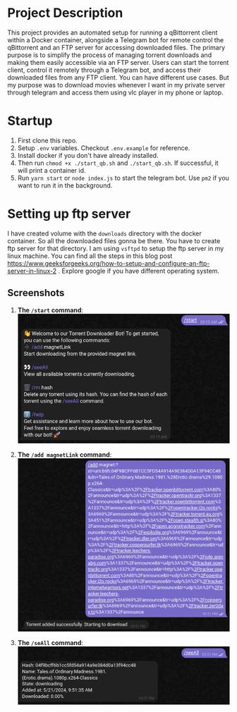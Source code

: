 # Project Description
This project provides an automated setup for running a qBittorrent client within a Docker container, alongside a Telegram bot for remote control the qBittorrent and an FTP server for accessing downloaded files. The primary purpose is to simplify the process of managing torrent downloads and making them easily accessible via an FTP server. Users can start the torrent client, control it remotely through a Telegram bot, and access their downloaded files from any FTP client. You can have different use cases. But my purpose was to download movies whenever I want in my private server through telegram and access them using vlc player in my phone or laptop.

# Startup
1. First clone this repo.
1. Setup `.env` variables. Checkout `.env.example` for reference.
1. Install docker if you don't have already installed.
1. Then run `chmod +x ./start_qb.sh` and `./start_qb.sh`. If successful, it will print a container id.
1. Run `yarn start` or `node index.js` to start the telegram bot. Use `pm2` if you want to run it in the background.

# Setting up ftp server
I have created volume with the `downloads` directory with the docker container. So all the downloaded files gonna be there. You have to create ftp server for that directory. I am using `vsftpd` to setup the ftp server in my linux machine. You can find all the steps in this blog post https://www.geeksforgeeks.org/how-to-setup-and-configure-an-ftp-server-in-linux-2 . Explore google if you have different operating system.

## Screenshots

1. **The `/start` command**:
   ![The `/start` command](https://raw.githubusercontent.com/jayeen28/torrent-to-ftp/main/screen_shots/Screenshot%20from%202024-05-21%2016-49-42.png)

1. **The `/add magnetLink` command**:
   ![The `/add magnetLink` command](https://raw.githubusercontent.com/jayeen28/torrent-to-ftp/main/screen_shots/Screenshot%20from%202024-05-21%2016-50-49.png)

1. **The `/seAll` command**:
   ![The `/seeAll` command](https://raw.githubusercontent.com/jayeen28/torrent-to-ftp/main/screen_shots/Screenshot%20from%202024-05-21%2016-51-13.png)